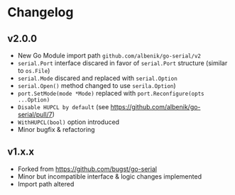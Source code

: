 # Changelog

## v2.0.0

- New Go Module import path `github.com/albenik/go-serial/v2`
- `serial.Port` interface discared in favor of `serial.Port` structure (similar
  to `os.File`)
- `serial.Mode` discared and replaced with `serial.Option`
- `serial.Open()` method changed to use `serila.Option`)
- `port.SetMode(mode *Mode)` replaced with `port.Reconfigure(opts ...Option)`
- `Disable HUPCL by default` (see https://github.com/albenik/go-serial/pull/7)
- `WithHUPCL(bool)` option introduced
- Minor bugfix & refactoring

## v1.x.x

- Forked from https://github.com/bugst/go-serial
- Minor but incompatible interface & logic changes implemented
- Import path altered
